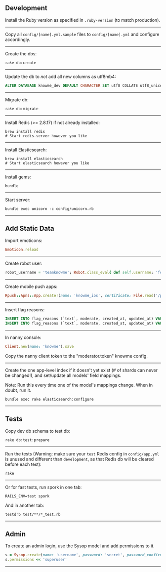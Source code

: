 ## Development

Install the Ruby version as specified in `.ruby-version` (to match production).
__________________________________________________

Copy all `config/[name].yml.sample` files to `config/[name].yml` and configure accordingly.
__________________________________________________

Create the dbs:

```shell
rake db:create
```
__________________________________________________

Update the db to *not* add all new columns as utf8mb4:

```sql
ALTER DATABASE knowme_dev DEFAULT CHARACTER SET utf8 COLLATE utf8_unicode_ci;
```
__________________________________________________

Migrate db:

```shell
rake db:migrate
```
__________________________________________________

Install Redis (>= 2.8.17) if not already installed:

```shell
brew install redis
# Start redis-server however you like
```
__________________________________________________

Install Elasticsearch:

```shell
brew install elasticsearch
# Start elasticsearch however you like
```
__________________________________________________

Install gems:

```shell
bundle
```
__________________________________________________

Start server:

```shell
bundle exec unicorn -c config/unicorn.rb
```
__________________________________________________



## Add Static Data

Import emoticons:

```ruby
Emoticon.reload
```
__________________________________________________

Create robot user:

```ruby
robot_username = 'teamknowme'; Robot.class_eval{ def self.username; 'foo' end }; Account.create!(registered: true, password: STDIN.noecho(&:gets).chomp, user_attributes: {username: robot_username}, emails_attributes: [{email: 'bot@know.me'}])
```
__________________________________________________

Create mobile push apps:

```ruby
Rpush::Apns::App.create!(name: 'knowme_ios', certificate: File.read('/path/to/apn_knowme_prod.pem'), environment: 'production', connections: 5)
```
__________________________________________________

Insert flag reasons:

```sql
INSERT INTO flag_reasons (`text`, moderate, created_at, updated_at) VALUES ('Nudity or sexual content', 1, NOW(), NOW());
INSERT INTO flag_reasons (`text`, moderate, created_at, updated_at) VALUES ('Offensive content', 0, NOW(), NOW());
```
__________________________________________________

In nanny console:

```ruby
Client.new(name: 'knowme').save
```

Copy the nanny client token to the "moderator.token" knowme config.
__________________________________________________


Create the one app-level index if it doesn't yet exist (# of shards can never be changed!), and set/update all models' field mappings.

Note: Run this every time one of the model's mappings change. When in doubt, run it.

```shell
bundle exec rake elasticsearch:configure
```
__________________________________________________



## Tests

Copy dev db schema to test db:

```shell
rake db:test:prepare
```
__________________________________________________

Run the tests (Warning: make sure your `test` Redis config in `config/app.yml` is unused and different than `development`, as that Redis db will be cleared before each test):

```shell
rake
```
__________________________________________________

Or for fast tests, run spork in one tab:

```shell
RAILS_ENV=test spork
```

And in another tab:

```shell
testdrb test/**/*_test.rb
```
__________________________________________________


## Admin

To create an admin login, use the Sysop model and add permissions to it.

```ruby
s = Sysop.create(name: 'username', password: 'secret', password_confirmation: 'secret', email: 'email@address')
s.permissions << 'superuser'
```
__________________________________________________
